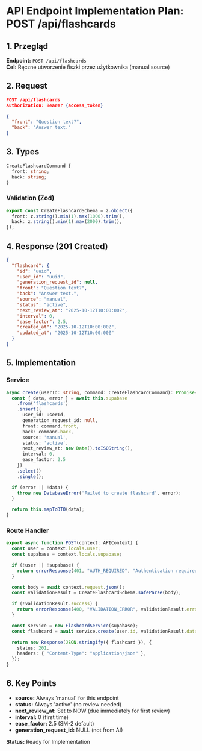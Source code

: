 # API Endpoint Implementation Plan: POST /api/flashcards

## 1. Przegląd

**Endpoint:** `POST /api/flashcards`  
**Cel:** Ręczne utworzenie fiszki przez użytkownika (manual source)

## 2. Request

```json
POST /api/flashcards
Authorization: Bearer {access_token}

{
  "front": "Question text?",
  "back": "Answer text."
}
```

## 3. Types

```typescript
CreateFlashcardCommand {
  front: string;
  back: string;
}
```

### Validation (Zod)

```typescript
export const CreateFlashcardSchema = z.object({
  front: z.string().min(1).max(1000).trim(),
  back: z.string().min(1).max(2000).trim(),
});
```

## 4. Response (201 Created)

```json
{
  "flashcard": {
    "id": "uuid",
    "user_id": "uuid",
    "generation_request_id": null,
    "front": "Question text?",
    "back": "Answer text.",
    "source": "manual",
    "status": "active",
    "next_review_at": "2025-10-12T10:00:00Z",
    "interval": 0,
    "ease_factor": 2.5,
    "created_at": "2025-10-12T10:00:00Z",
    "updated_at": "2025-10-12T10:00:00Z"
  }
}
```

## 5. Implementation

### Service

```typescript
async create(userId: string, command: CreateFlashcardCommand): Promise<FlashcardDTO> {
  const { data, error } = await this.supabase
    .from('flashcards')
    .insert({
      user_id: userId,
      generation_request_id: null,
      front: command.front,
      back: command.back,
      source: 'manual',
      status: 'active',
      next_review_at: new Date().toISOString(),
      interval: 0,
      ease_factor: 2.5
    })
    .select()
    .single();

  if (error || !data) {
    throw new DatabaseError('Failed to create flashcard', error);
  }

  return this.mapToDTO(data);
}
```

### Route Handler

```typescript
export async function POST(context: APIContext) {
  const user = context.locals.user;
  const supabase = context.locals.supabase;

  if (!user || !supabase) {
    return errorResponse(401, "AUTH_REQUIRED", "Authentication required");
  }

  const body = await context.request.json();
  const validationResult = CreateFlashcardSchema.safeParse(body);

  if (!validationResult.success) {
    return errorResponse(400, "VALIDATION_ERROR", validationResult.error.errors[0].message);
  }

  const service = new FlashcardService(supabase);
  const flashcard = await service.create(user.id, validationResult.data);

  return new Response(JSON.stringify({ flashcard }), {
    status: 201,
    headers: { "Content-Type": "application/json" },
  });
}
```

## 6. Key Points

- **source:** Always 'manual' for this endpoint
- **status:** Always 'active' (no review needed)
- **next_review_at:** Set to NOW (due immediately for first review)
- **interval:** 0 (first time)
- **ease_factor:** 2.5 (SM-2 default)
- **generation_request_id:** NULL (not from AI)

**Status:** Ready for Implementation
